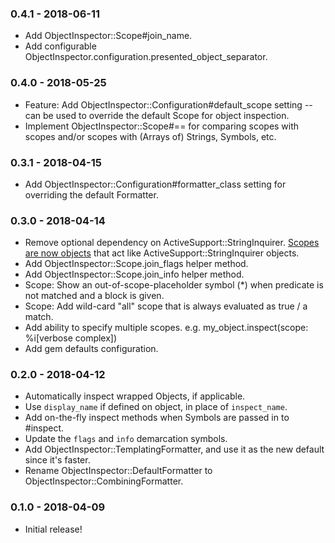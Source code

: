 ### 0.4.1 - 2018-06-11
- Add ObjectInspector::Scope#join_name.
- Add configurable ObjectInspector.configuration.presented_object_separator.


### 0.4.0 - 2018-05-25
- Feature: Add ObjectInspector::Configuration#default_scope setting -- can be used to override the default Scope for object inspection.
- Implement ObjectInspector::Scope#== for comparing scopes with scopes and/or scopes with (Arrays of) Strings, Symbols, etc.


### 0.3.1 - 2018-04-15
- Add ObjectInspector::Configuration#formatter_class setting for overriding the default Formatter.


### 0.3.0 - 2018-04-14

- Remove optional dependency on ActiveSupport::StringInquirer. [Scopes are now objects](https://github.com/pdobb/object_inspector/blob/master/lib/object_inspector/scope.rb) that act like ActiveSupport::StringInquirer objects.
- Add ObjectInspector::Scope.join_flags helper method.
- Add ObjectInspector::Scope.join_info helper method.
- Scope: Show an out-of-scope-placeholder symbol (*) when predicate is not matched and a block is given.
- Scope: Add wild-card "all" scope that is always evaluated as true / a match.
- Add ability to specify multiple scopes. e.g. my_object.inspect(scope: %i[verbose complex])
- Add gem defaults configuration.


### 0.2.0 - 2018-04-12

- Automatically inspect wrapped Objects, if applicable.
- Use `display_name` if defined on object, in place of `inspect_name`.
- Add on-the-fly inspect methods when Symbols are passed in to #inspect.
- Update the `flags` and `info` demarcation symbols.
- Add ObjectInspector::TemplatingFormatter, and use it as the new default since it's faster.
- Rename ObjectInspector::DefaultFormatter to ObjectInspector::CombiningFormatter.


### 0.1.0 - 2018-04-09

- Initial release!
